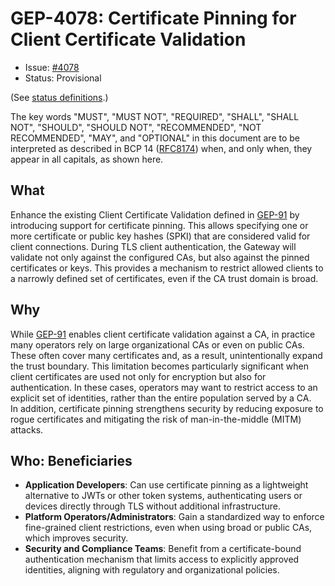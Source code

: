 # GEP-4078: Certificate Pinning for Client Certificate Validation

* Issue: [#4078](https://github.com/kubernetes-sigs/gateway-api/issues/4078)
* Status: Provisional

(See [status definitions](../overview.md#gep-states).)

The key words "MUST", "MUST NOT", "REQUIRED", "SHALL", "SHALL NOT", "SHOULD",
"SHOULD NOT", "RECOMMENDED", "NOT RECOMMENDED", "MAY", and "OPTIONAL" in this
document are to be interpreted as described in BCP 14 ([RFC8174]) when, and
only when, they appear in all capitals, as shown here.

[RFC8174]: https://www.rfc-editor.org/rfc/rfc8174

## What
Enhance the existing Client Certificate Validation defined in [GEP-91](../gep-91/index.md) by introducing support for certificate pinning. This allows specifying one or more certificate or public key hashes (SPKI) that are considered valid for client connections. During TLS client authentication, the Gateway will validate not only against the configured CAs, but also against the pinned certificates or keys. This provides a mechanism to restrict allowed clients to a narrowly defined set of certificates, even if the CA trust domain is broad.

## Why
While [GEP-91](../gep-91/index.md) enables client certificate validation against a CA, in practice many operators rely on large organizational CAs or even on public CAs. These often cover many certificates and, as a result, unintentionally expand the trust boundary. This limitation becomes particularly significant when client certificates are used not only for encryption but also for authentication. In these cases, operators may want to restrict access to an explicit set of identities, rather than the entire population served by a CA.  
In addition, certificate pinning strengthens security by reducing exposure to rogue certificates and mitigating the risk of man-in-the-middle (MITM) attacks.

## Who: Beneficiaries
* **Application Developers**: Can use certificate pinning as a lightweight alternative to JWTs or other token systems, authenticating users or devices directly through TLS without additional infrastructure.  
* **Platform Operators/Administrators**: Gain a standardized way to enforce fine-grained client restrictions, even when using broad or public CAs, which improves security.  
* **Security and Compliance Teams**: Benefit from a certificate-bound authentication mechanism that limits access to explicitly approved identities, aligning with regulatory and organizational policies.